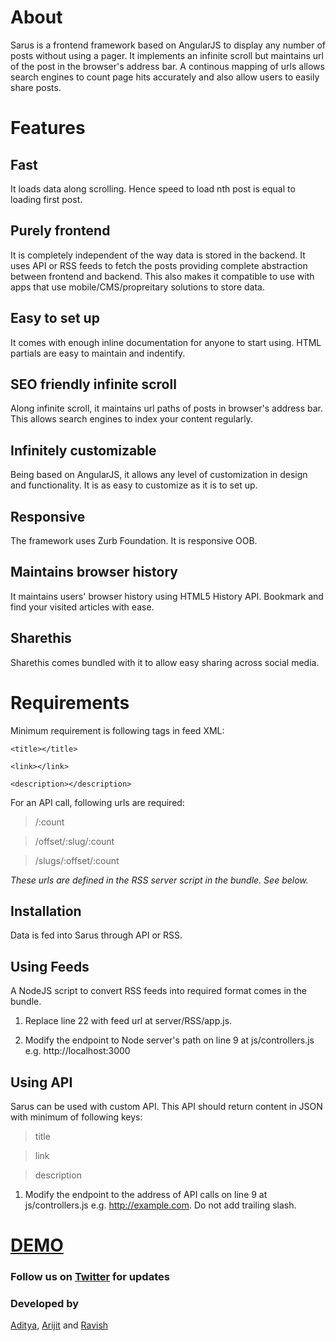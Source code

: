 # About

Sarus is a frontend framework based on AngularJS to display any number of posts without using a pager. It implements an infinite scroll but maintains url of the post in the browser's address bar. A continous mapping of urls allows search engines to count page hits accurately and also allow users to easily share posts.

# Features

## Fast
It loads data along scrolling. Hence speed to load nth post is equal to loading first post.
## Purely frontend
It is completely independent of the way data is stored in the backend. It uses API or RSS feeds to fetch the posts providing complete abstraction between frontend and backend. This also makes it compatible to use with apps that use mobile/CMS/propreitary solutions to store data.
## Easy to set up
It comes with enough inline documentation for anyone to start using. HTML partials are easy to maintain and indentify.
## SEO friendly infinite scroll
Along infinite scroll, it maintains url paths of posts in browser's address bar. This allows search engines to index your content regularly.
## Infinitely customizable
Being based on AngularJS, it allows any level of customization in design and functionality. It is as easy to customize as it is to set up.
## Responsive
The framework uses Zurb Foundation. It is responsive OOB.
## Maintains browser history
It maintains users' browser history using HTML5 History API. Bookmark and find your visited articles with ease. 
## Sharethis
Sharethis comes bundled with it to allow easy sharing across social media.

# Requirements

Minimum requirement is following tags in feed XML:

`<title></title>`

`<link></link>`

`<description></description>`

For an API call, following urls are required:

> /:count

> /offset/:slug/:count

> /slugs/:offset/:count

_These urls are defined in the RSS server script in the bundle. See below._

## Installation

Data is fed into Sarus through API or RSS.

## Using Feeds
A NodeJS script to convert RSS feeds into required format comes in the bundle.

1. Replace line 22 with feed url at server/RSS/app.js.

2. Modify the endpoint to Node server's path on line 9 at js/controllers.js e.g. http://localhost:3000

## Using API
Sarus can be used with custom API. This API should return content in JSON with minimum of following keys:

> title

> link

> description

1. Modify the endpoint to the address of API calls on line 9 at js/controllers.js e.g. http://example.com. Do not add trailing slash.


# [DEMO](http://sarus.srijanlabs.com)


### Follow us on [Twitter](https://twitter.com/projectsarus) for updates


### Developed by

[Aditya](https://twitter.com/adityaraj),
[Arijit](https://twitter.com/fotuzlab) and 
[Ravish](https://twitter.com/ray1claw)

